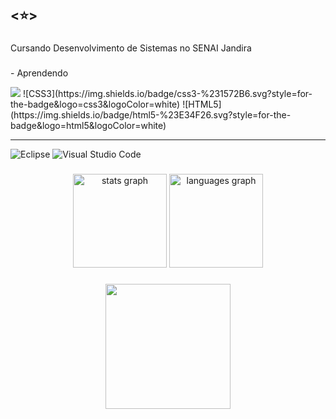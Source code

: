 <h2 align="left"><⭐></h2>

###

<p align="left">Cursando Desenvolvimento de Sistemas no SENAI Jandira</p>

###

<p align="left">-  Aprendendo</p>
  
<img src="https://img.shields.io/badge/java-%23ED8B00.svg?style=for-the-badge&logo=openjdk&logoColor=white">
![CSS3](https://img.shields.io/badge/css3-%231572B6.svg?style=for-the-badge&logo=css3&logoColor=white)
![HTML5](https://img.shields.io/badge/html5-%23E34F26.svg?style=for-the-badge&logo=html5&logoColor=white)

<hr>

![Eclipse](https://img.shields.io/badge/Eclipse-FE7A16.svg?style=for-the-badge&logo=Eclipse&logoColor=white)
![Visual Studio Code](https://img.shields.io/badge/Visual%20Studio%20Code-0078d7.svg?style=for-the-badge&logo=visual-studio-code&logoColor=white)
###

###

<div align="center">
  <img src="https://github-readme-stats.vercel.app/api?username=estelalm&hide_title=false&hide_rank=false&show_icons=true&include_all_commits=true&count_private=true&disable_animations=false&theme=gotham&locale=en&hide_border=true" height="150" alt="stats graph"  />
  <img src="https://github-readme-stats.vercel.app/api/top-langs?username=estelalm&locale=en&hide_title=false&layout=compact&card_width=320&langs_count=5&theme=gotham&hide_border=false" height="150" alt="languages graph"  />
</div>

###

<div align="center">
  <img height="200" src="https://i.pinimg.com/originals/6a/8e/4d/6a8e4d2b450f10d3733422efc4e95526.gif"  />
</div>

###

<div align="center">
</div>

###
  
  <h2 align="left"></⭐></h2>

<div align="left">
</div>

###
